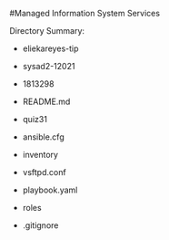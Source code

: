 #Managed Information System Services

Directory Summary:
- eliekareyes-tip
- sysad2-12021
- 1813298

- README.md
- quiz31
- ansible.cfg
- inventory
- vsftpd.conf
- playbook.yaml

- roles
- .gitignore
